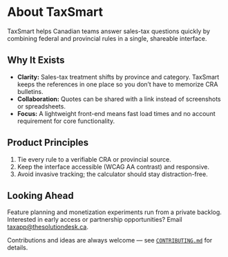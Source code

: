 # About TaxSmart

TaxSmart helps Canadian teams answer sales-tax questions quickly by combining federal and provincial rules in a single, shareable interface.

## Why It Exists
- **Clarity:** Sales-tax treatment shifts by province and category. TaxSmart keeps the references in one place so you don’t have to memorize CRA bulletins.
- **Collaboration:** Quotes can be shared with a link instead of screenshots or spreadsheets.
- **Focus:** A lightweight front-end means fast load times and no account requirement for core functionality.

## Product Principles
1. Tie every rule to a verifiable CRA or provincial source.
2. Keep the interface accessible (WCAG AA contrast) and responsive.
3. Avoid invasive tracking; the calculator should stay distraction-free.

## Looking Ahead
Feature planning and monetization experiments run from a private backlog. Interested in early access or partnership opportunities? Email [taxapp@thesolutiondesk.ca](mailto:taxapp@thesolutiondesk.ca).

Contributions and ideas are always welcome — see [`CONTRIBUTING.md`](CONTRIBUTING.md) for details.
